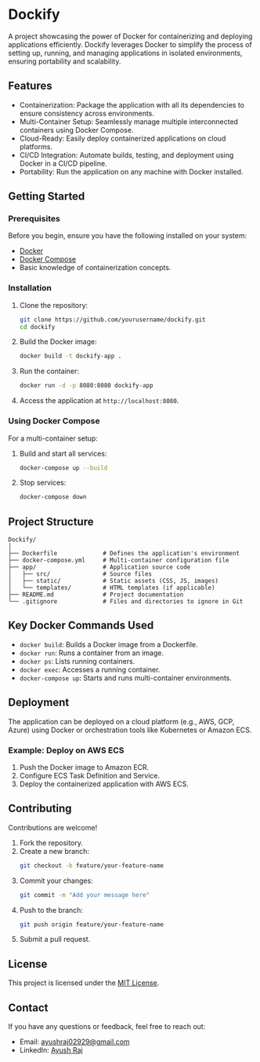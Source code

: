 # Dockify  
A project showcasing the power of Docker for containerizing and deploying applications efficiently. Dockify leverages Docker to simplify the process of setting up, running, and managing applications in isolated environments, ensuring portability and scalability.  

## Features  
- Containerization: Package the application with all its dependencies to ensure consistency across environments.  
- Multi-Container Setup: Seamlessly manage multiple interconnected containers using Docker Compose.  
- Cloud-Ready: Easily deploy containerized applications on cloud platforms.  
- CI/CD Integration: Automate builds, testing, and deployment using Docker in a CI/CD pipeline.  
- Portability: Run the application on any machine with Docker installed.  

## Getting Started  

### Prerequisites  
Before you begin, ensure you have the following installed on your system:  
- [Docker](https://www.docker.com/get-started)  
- [Docker Compose](https://docs.docker.com/compose/install/)  
- Basic knowledge of containerization concepts.  

### Installation  
1. Clone the repository:  
   ```bash
   git clone https://github.com/yourusername/dockify.git
   cd dockify
   ```  
2. Build the Docker image:  
   ```bash
   docker build -t dockify-app .  
   ```  
3. Run the container:  
   ```bash
   docker run -d -p 8080:8080 dockify-app  
   ```  
4. Access the application at `http://localhost:8080`.  

### Using Docker Compose  
For a multi-container setup:  
1. Build and start all services:  
   ```bash
   docker-compose up --build  
   ```  
2. Stop services:  
   ```bash
   docker-compose down  
   ```  

## Project Structure  
```plaintext
Dockify/
│
├── Dockerfile             # Defines the application's environment  
├── docker-compose.yml     # Multi-container configuration file  
├── app/                   # Application source code  
│   ├── src/               # Source files  
│   ├── static/            # Static assets (CSS, JS, images)  
│   └── templates/         # HTML templates (if applicable)  
├── README.md              # Project documentation  
└── .gitignore             # Files and directories to ignore in Git  
```  

## Key Docker Commands Used  
- `docker build`: Builds a Docker image from a Dockerfile.  
- `docker run`: Runs a container from an image.  
- `docker ps`: Lists running containers.  
- `docker exec`: Accesses a running container.  
- `docker-compose up`: Starts and runs multi-container environments.  

## Deployment  
The application can be deployed on a cloud platform (e.g., AWS, GCP, Azure) using Docker or orchestration tools like Kubernetes or Amazon ECS.  

### Example: Deploy on AWS ECS  
1. Push the Docker image to Amazon ECR.  
2. Configure ECS Task Definition and Service.  
3. Deploy the containerized application with AWS ECS.  

## Contributing  
Contributions are welcome!  
1. Fork the repository.  
2. Create a new branch:  
   ```bash
   git checkout -b feature/your-feature-name  
   ```  
3. Commit your changes:  
   ```bash
   git commit -m "Add your message here"  
   ```  
4. Push to the branch:  
   ```bash
   git push origin feature/your-feature-name  
   ```  
5. Submit a pull request.  

## License  
This project is licensed under the [MIT License](LICENSE).  

## Contact  
If you have any questions or feedback, feel free to reach out:  
- Email: ayushraj02929@gmail.com  
- LinkedIn: [Ayush Raj](https://www.linkedin.com/in/ayush-raj-219787230/)  

